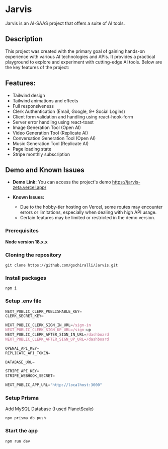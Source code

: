 # Jarvis
Jarvis is an AI-SAAS project that offers a suite of AI tools.

## Description
This project was created with the primary goal of gaining hands-on experience with various AI technologies and APIs. It provides a practical playground to explore and experiment with cutting-edge AI tools. Below are the key features of the project:

## Features:
- Tailwind design
- Tailwind animations and effects
- Full responsiveness
- Clerk Authentication (Email, Google, 9+ Social Logins)
- Client form validation and handling using react-hook-form
- Server error handling using react-toast
- Image Generation Tool (Open AI)
- Video Generation Tool (Replicate AI)
- Conversation Generation Tool (Open AI)
- Music Generation Tool (Replicate AI)
- Page loading state
- Stripe monthly subscription
## Demo and Known Issues

- **Demo Link:** You can access the project's demo https://jarvis-zeta.vercel.app/

- **Known Issues:**
  - Due to the hobby-tier hosting on Vercel, some routes may encounter errors or limitations, especially when dealing with high API usage.
  - Certain features may be limited or restricted in the demo version.
  
### Prerequisites

**Node version 18.x.x**

### Cloning the repository

```shell
git clone https://github.com/gschiralli/Jarvis.git
```

### Install packages

```shell
npm i
```

### Setup .env file


```js
NEXT_PUBLIC_CLERK_PUBLISHABLE_KEY=
CLERK_SECRET_KEY=

NEXT_PUBLIC_CLERK_SIGN_IN_URL=/sign-in
NEXT_PUBLIC_CLERK_SIGN_UP_URL=/sign-up
NEXT_PUBLIC_CLERK_AFTER_SIGN_IN_URL=/dashboard
NEXT_PUBLIC_CLERK_AFTER_SIGN_UP_URL=/dashboard

OPENAI_API_KEY=
REPLICATE_API_TOKEN=

DATABASE_URL=

STRIPE_API_KEY=
STRIPE_WEBHOOK_SECRET=

NEXT_PUBLIC_APP_URL="http://localhost:3000"
```

### Setup Prisma

Add MySQL Database (I used PlanetScale)

```shell
npx prisma db push

```

### Start the app

```shell
npm run dev
```
